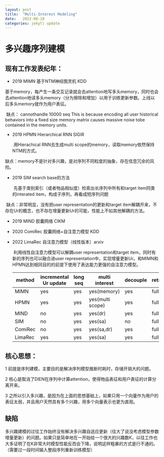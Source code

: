 ```yaml
---
layout: post
title:  "Multi-Interest Modeling"
date:   2022-08-10
categories: jekyll update
---
```

# 多兴趣序列建模

## 现有工作发表纪年：

* 2019  MIMN   基于NTM神经图灵机 KDD

​		基于memory，每产生一条交互记录就会去attention地写多头memory，同时也会去attention地读多头memory（分为擦除和增加）以用于训练更新参数。上线以后多头memory就作为用户表征。

​		缺点： cannothandle 10000 seq  This is because encoding all user historical behaviors into a fixed size memory matrix causes massive noise tobe contained in the memory units.

* 2019 HPMN Hierarchical RNN SIGIR

  ​	用Hierachical RNN去生成multi scope的memory，读取memory依然保持NTM的方式。

​			缺点：memory不是针对多兴趣，是对序列不同粒度的抽象，存在信息冗余的风险。

* 2019 SIM search base的方法

  ​	先基于类别索引（或者物品相似度）检索出长序列中所有和target item同类的interated item，构成子序列，再看成短序列问题

​			缺点：非常明显，没有把user representation的更新和target item解耦开来，不存在Ur的概念，也不存在增量更新Ur的可能，性能上不如其他解耦的方法。

* 2019 MIND 胶囊网络 CIKM

* 2020 ComiRec 胶囊网络+自注意力模型 KDD

* 2022 LimaRec 自注意力模型（线性版本）arxiv

  ​	利用线性自注意力模型可以解耦user representation和target item，同时有新的序列也可以融合进user representation中，实现增量更新Ur。和MIMN和HPMN达到相同目的的前提下使用了表达能力更强的自注意力模型。

  | method  | incremental Ur update | long seq | multi interest   | decouple | retrain |
  | ------- | --------------------- | -------- | ---------------- | -------- | ------- |
  | MIMN    | yes                   | yes      | yes(memory)      | yes      | full    |
  | HPMN    | yes                   | yes      | yes(multi scope) | yes      | full    |
  | MIND    | no                    | yes      | yes(dr)          | yes      | full    |
  | SIM     | no                    | yes      | yes(sa)          | no       | full    |
  | ComiRec | no                    | yes      | yes(sa,dr)       | yes      | full    |
  | LimaRec | yes                   | yes      | yes(sa)          | yes      | full    |

  

## 核心思想：

1 前提是序列建模，主要目的是解决序列模型推断时耗时，存储开销大的问题。

2 核心是取消了DIEN在序列中计算attention，使得物品表征和用户表征的计算分离开来。

3  之所以引入多兴趣，是因为在上面的思想基础上，如果只用一个向量作为用户的表征太弱，并且用户天然具有多个兴趣，用多个向量表示也更为直观。

## 缺陷

多兴趣建模的过往工作始终没有解决多兴趣自适应更新（往大了说没考虑模型参数增量更新）的问题。如果只是简单地在一开始给一个很大的兴趣数K，以往工作也大多证明了在K非常大时模型性能反而会下降，说明这样粗暴的方式是行不通的。（需要过一段时间输入整段序列重新训练模型）